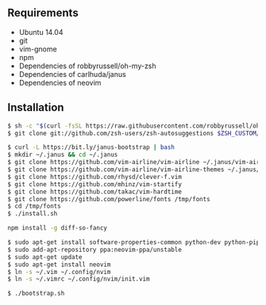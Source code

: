 ## Requirements

- Ubuntu 14.04
- git
- vim-gnome
- npm
- Dependencies of robbyrussell/oh-my-zsh
- Dependencies of carlhuda/janus
- Dependencies of neovim

## Installation

```sh
$ sh -c "$(curl -fsSL https://raw.githubusercontent.com/robbyrussell/oh-my-zsh/master/tools/install.sh)"
$ git clone git://github.com/zsh-users/zsh-autosuggestions $ZSH_CUSTOM/plugins/zsh-autosuggestions
```

```sh
$ curl -L https://bit.ly/janus-bootstrap | bash
$ mkdir ~/.janus && cd ~/.janus
$ git clone https://github.com/vim-airline/vim-airline ~/.janus/vim-airline
$ git clone https://github.com/vim-airline/vim-airline-themes ~/.janus/vim-airline-themes
$ git clone https://github.com/rhysd/clever-f.vim
$ git clone https://github.com/mhinz/vim-startify
$ git clone https://github.com/takac/vim-hardtime
$ git clone https://github.com/powerline/fonts /tmp/fonts
$ cd /tmp/fonts
$ ./install.sh
```

```sh
npm install -g diff-so-fancy
```

~~~ sh
$ sudo apt-get install software-properties-common python-dev python-pip python3-dev python3-pip silversearcher-ag
$ sudo add-apt-repository ppa:neovim-ppa/unstable
$ sudo apt-get update
$ sudo apt-get install neovim
$ ln -s ~/.vim ~/.config/nvim
$ ln -s ~/.vimrc ~/.config/nvim/init.vim
~~~

```sh
$ ./bootstrap.sh
```
